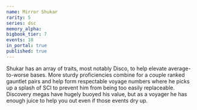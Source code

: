 ```yaml
---
name: Mirror Shukar
rarity: 5
series: dsc
memory_alpha:
bigbook_tier: 7
events: 18
in_portal: true
published: true
---
```


Shukar has an array of traits, most notably Disco, to help elevate average-to-worse bases. More sturdy proficiencies combine for a couple ranked gauntlet pairs and help form respectable voyage numbers where he picks up a splash of SCI to prevent him from being too easily replaceable. Discovery megas have hugely buoyed his value, but as a voyager he has enough juice to help you out even if those events dry up.
